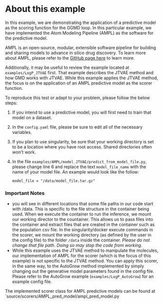 # About this example

In this example, we are demonstrating the application of a predictive model as the scoring function for the GGMD loop. In this particular example, we have implemented the Atom Modeling Pipeline (AMPL) as the software for the predictive model.

AMPL is an open-source, modular, extensible software pipeline for building and sharing models to advance in silico drug discovery. To learn more about AMPL, please refer to the [GitHub page here](https://github.com/ATOMScience-org/AMPL) to learn more. 

Additionally, it may be useful to review the example located at `examples/LogP_JTVAE` first. That example describes the JTVAE method and how GMD works with JTVAE. While this example applies the JTVAE method, the focus is on the application of an AMPL predictive model as the scorer function.

To reproduce this test or adapt to your problem, please follow the below steps:
1. If you intend to use a predictive model, you will first need to train that model on a dataset.
2. In the `config.yaml` file, please be sure to edit all of the necessary variables.
3. If you plan to use singularity, be sure that your working directory is set to be a location where you have root access. Shared directories often won't work.
4. In the file `examples/AMPL/model_JTVAE/predict_from_model_file.py`, please change line 6 and replace the text `model_file_name` with the name of your model file. An example would look like the follow:

    `model_file = "/data/model_file.tar.gz"`

### Important Notes

- you will see in different locations that some file paths in our code start with /data. This is specific to the file structure in the container being used. When we execute the container to run the inference, we mount our working director to the countainer. This allows us to pass files into the container and extract files that are created in the container such as the population csv file. In the singularity/docker execute commands in the scorer, we mount the working directory (as defined by the user in the config file) to the folder `/data` inside the container. *Please do not change that file path. Doing so may stop the code from working*.
- While this example uses the JTVAE method to manipulate the molecules, our implementation of AMPL for the scorer (which is the focus of this example) is not specific to the JTVAE method. You can apply this scorer, in the same way, to the AutoGrow method implemented by simply changing out the generative model parameters found in the config file. Please refer to the AutoGrow example (`examples/LogP_AutoGrow`) for an example config file.


The implemented scorer class for AMPL predictive models can be found at `source/scorers/AMPL_pred_model/ampl_pred_model.py